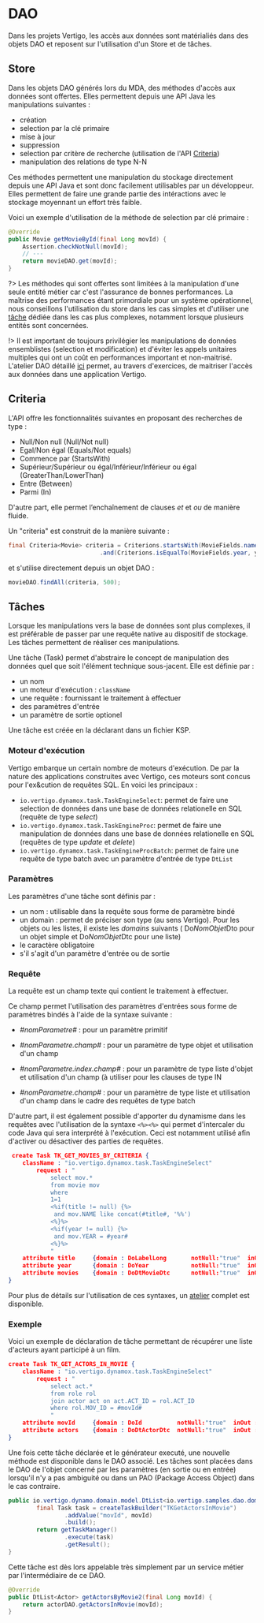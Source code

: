 # DAO

Dans les projets Vertigo, les accès aux données sont matérialiés dans des objets DAO et reposent sur l'utilisation d'un Store et de tâches.

## Store

Dans les objets DAO générés lors du MDA, des méthodes d'accès aux données sont offertes. Elles permettent depuis une API Java les manipulations suivantes :

- création
- selection par la clé primaire
- mise à jour
- suppression
- selection par critère de recherche (utilisation de l'API [Criteria](#criteria))
- manipulation des relations de type N-N

Ces méthodes permettent une manipulation du stockage directement depuis une API Java et sont donc facilement utilisables par un développeur. Elles permettent de faire une grande partie des intéractions avec le stockage moyennant un effort très faible.

Voici un exemple d'utilisation de la méthode de selection par clé primaire :

```java
@Override
public Movie getMovieById(final Long movId) {
	Assertion.checkNotNull(movId);
	// ---
	return movieDAO.get(movId);
}
```


?> Les méthodes qui sont offertes sont limitées à la manipulation d'une seule entité métier car c'est l'assurance de bonnes performances. La maîtrise des performances étant primordiale pour un système opérationnel, nous conseillons l'utilisation du store dans les cas simples et d'utiliser une [tâche](#tâches) dédiée dans les cas plus complexes, notamment lorsque plusieurs entités sont concernées.

!> Il est important de toujours privilégier les manipulations de données ensemblistes (selection et modification) et d'éviter les appels unitaires multiples qui ont un coût en performances important et non-maitrisé. L'atelier DAO détaillé [ici](/guide/samples_dao) permet, au travers d'exercices, de maitriser l'accès aux données dans une application Vertigo.


## Criteria

L'API offre les fonctionnalités suivantes en proposant des recherches de type :

- Null/Non null (Null/Not null)
- Egal/Non égal (Equals/Not equals)
- Commence par (StartsWith)
- Supérieur/Supérieur ou égal/Inférieur/Inférieur ou égal (GreaterThan/LowerThan)
- Entre (Between)
- Parmi (In)

D'autre part, elle permet l’enchaînement de clauses *et* et *ou* de manière fluide.

Un "criteria" est construit de la manière suivante :

```java
final Criteria<Movie> criteria = Criterions.startsWith(MovieFields.name, title)
						  .and(Criterions.isEqualTo(MovieFields.year, year));
```

et s'utilise directement depuis un objet DAO :

```java
movieDAO.findAll(criteria, 500);
```


## Tâches

Lorsque les manipulations vers la base de données sont plus complexes, il est préférable de passer par une requête native au dispositif de stockage. Les tâches permettent de réaliser ces manipulations.

Une tâche (Task) permet d'abstraire le concept de manipulation des données quel que soit l'élément technique sous-jacent. Elle est définie par :

- un nom
- un moteur d'exécution :  `className`
- une requête : fournissant le traitement à effectuer
- des paramètres d'entrée
- un paramètre de sortie optionel

Une tâche est créée en la déclarant dans un fichier KSP.

### Moteur d'exécution

Vertigo embarque un certain nombre de moteurs d'exécution. De par la nature des applications construites avec Vertigo, ces moteurs sont concus pour l'ex&cution de requêtes SQL. En voici les principaux :

- `io.vertigo.dynamox.task.TaskEngineSelect`: permet de faire une selection de données dans une base de données relationelle en SQL (requête de type *select*)
- `io.vertigo.dynamox.task.TaskEngineProc`: permet de faire une manipulation de données dans une base de données relationelle en SQL (requêtes de type *update* et *delete*)
- `io.vertigo.dynamox.task.TaskEngineProcBatch`: permet de faire une requête de type batch avec un paramètre d'entrée de type `DtList`


### Paramètres

Les paramètres d'une tâche sont définis par :

- un nom : utilisable dans la requête sous forme de paramètre bindé
- un domain : permet de préciser son type (au sens Vertigo). Pour les objets ou les listes, il existe les *domains* suivants ( Do*NomObjet*Dto pour un objet simple et Do*NomObjet*Dtc pour une liste)
- le caractère obligatoire
- s'il s'agit d'un paramètre d'entrée ou de sortie

### Requête

La requête est un champ texte qui contient le traitement à effectuer.

Ce champ permet l'utilisation des paramètres d'entrées sous forme de paramètres bindés à l'aide de la syntaxe suivante : 

- *#nomParametre#* : pour un paramètre primitif

- *#nomParametre.champ#* : pour un paramètre de type objet et utilisation d'un champ
- *#nomParametre.index.champ#* : pour un paramètre de type liste d'objet et utilisation d'un champ (à utiliser pour les clauses de type IN
- *#nomParametre.champ#* : pour un paramètre de type liste et utilisation d'un champ dans le cadre des requêtes de type batch 

D'autre part, il est également possible d'apporter du dynamisme dans les requêtes avec l'utilisation de la syntaxe `<%><%>` qui permet d'intercaler du code Java qui sera interprété à l'exécution. Ceci est notamment utilisé afin d'activer ou désactiver des parties de requêtes.

```json
 create Task TK_GET_MOVIES_BY_CRITERIA {
    className : "io.vertigo.dynamox.task.TaskEngineSelect"
        request : "
        	select mov.*
        	from movie mov
        	where 
        	1=1
        	<%if(title != null) {%>
        	 and mov.NAME like concat(#title#, '%%')
        	<%}%>
        	<%if(year != null) {%>
        	 and mov.YEAR = #year#
        	<%}%>
			"
	attribute title	 	{domain : DoLabelLong 		notNull:"true" 	inOut :"in"}
	attribute year	 	{domain : DoYear 			notNull:"true" 	inOut :"in"}
	attribute movies	{domain : DoDtMovieDtc	 	notNull:"true" 	inOut :"out"}
}
```

Pour plus de détails sur l'utilisation de ces syntaxes, un [atelier](/guide/samples_dao) complet est disponible.

### Exemple

Voici un exemple de déclaration de tâche permettant de récupérer une liste d'acteurs ayant participé à un film. 

```json
create Task TK_GET_ACTORS_IN_MOVIE {
    className : "io.vertigo.dynamox.task.TaskEngineSelect"
        request : "
        	select act.*
        	from role rol
        	join actor act on act.ACT_ID = rol.ACT_ID
        	where rol.MOV_ID = #movId#
			"
	attribute movId		{domain : DoId 			notNull:"true" 	inOut :"in"}
	attribute actors	{domain : DoDtActorDtc 	notNull:"true" 	inOut :"out"}
}

```
Une fois cette tâche déclarée et le générateur executé, une nouvelle méthode est disponible dans le DAO associé. Les tâches sont placées dans le DAO de l'objet concerné par les paramètres (en sortie ou en entrée) lorsqu'il n'y a pas ambiguité ou dans un PAO (Package Access Object) dans le cas contraire.

```java
public io.vertigo.dynamo.domain.model.DtList<io.vertigo.samples.dao.domain.Actor> getActorsInMovie(final Long movId) {
		final Task task = createTaskBuilder("TKGetActorsInMovie")
				.addValue("movId", movId)
				.build();
		return getTaskManager()
				.execute(task)
				.getResult();
}
```
Cette tâche est dès lors appelable très simplement par un service métier par l'intermédiaire de ce DAO.

```java
@Override
public DtList<Actor> getActorsByMovie2(final Long movId) {
	return actorDAO.getActorsInMovie(movId);
}
```



